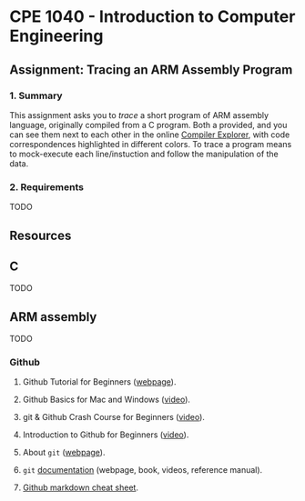 # CPE 1040 - Introduction to Computer Engineering

## Assignment: Tracing an ARM Assembly Program

### 1. Summary

This assignment asks you to _trace_ a short program of ARM assembly language, originally compiled from a C program. Both a provided, and you can see them next to each other in the online [Compiler Explorer](https://godbolt.org/z/UwYDhA), with code correspondences highlighted in different colors. To trace a program means to mock-execute each line/instuction and follow the manipulation of the data.

### 2. Requirements

TODO

## Resources

## C

TODO

## ARM assembly

TODO

### Github

1. Github Tutorial for Beginners ([webpage](https://product.hubspot.com/blog/git-and-github-tutorial-for-beginners)).

2. Github Basics for Mac and Windows ([video](https://www.youtube.com/watch?v=0fKg7e37bQE)).

3. git & Github Crash Course for Beginners ([video](https://www.youtube.com/watch?v=SWYqp7iY_Tc)).

4. Introduction to Github for Beginners ([video](https://www.youtube.com/watch?v=fQLK8Ib_SKk)).

5. About `git` ([webpage](https://git-scm.com/about)).

6. `git` [documentation](https://git-scm.com/doc) (webpage, book, videos, reference manual).

7. [Github markdown cheat sheet](https://github.com/adam-p/markdown-here/wiki/Markdown-Cheatsheet).

